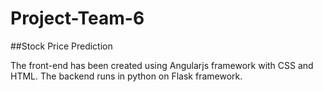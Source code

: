# Project-Team-6
##Stock Price Prediction

The front-end has been created using Angularjs framework with CSS and HTML. The backend runs in python on Flask framework. 
